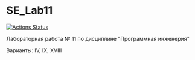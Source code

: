 # SE_Lab11

[![Actions Status](https://github.com/antropova96/SE_Lab11/workflows/test/Python%20CI/badge.svg)](https://github.com/antropova96/SE_Lab11/actions)

Лабораторная работа № 11 по дисциплине "Программная инженерия"

Варианты: IV, IX, XVIII